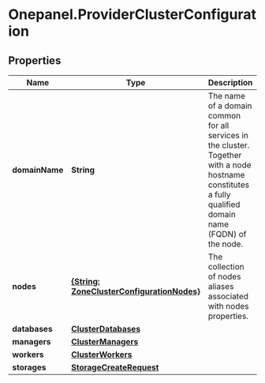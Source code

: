 # Onepanel.ProviderClusterConfiguration

## Properties
Name | Type | Description | Notes
------------ | ------------- | ------------- | -------------
**domainName** | **String** | The name of a domain common for all services in the cluster. Together with a node hostname constitutes a fully qualified domain name (FQDN) of the node.  | [optional] [default to &#39;&#39;]
**nodes** | [**{String: ZoneClusterConfigurationNodes}**](ZoneClusterConfigurationNodes.md) | The collection of nodes aliases associated with nodes properties. | 
**databases** | [**ClusterDatabases**](ClusterDatabases.md) |  | 
**managers** | [**ClusterManagers**](ClusterManagers.md) |  | 
**workers** | [**ClusterWorkers**](ClusterWorkers.md) |  | 
**storages** | [**StorageCreateRequest**](StorageCreateRequest.md) |  | [optional] 



